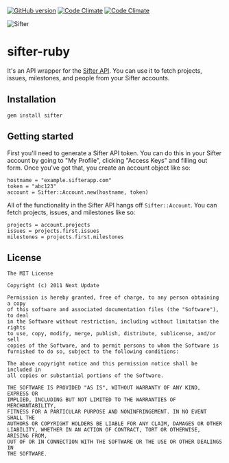 [![GitHub version](https://badge.fury.io/gh/nextupdate%2Fsifter-ruby.png)](http://badge.fury.io/gh/nextupdate%2Fsifter-ruby) [![Code Climate](https://codeclimate.com/repos/509c1edcf3ea001cd7003dc2/badges/e207f5b55211a58557cc/coverage.png)](https://codeclimate.com/repos/509c1edcf3ea001cd7003dc2/feed) [![Code Climate](https://codeclimate.com/repos/509c1edcf3ea001cd7003dc2/badges/e207f5b55211a58557cc/gpa.png)](https://codeclimate.com/repos/509c1edcf3ea001cd7003dc2/feed)

![Sifter](https://sifterapp.com/Primary-200.png)

# sifter-ruby

It's an API wrapper for the [Sifter API](http://sifterapp.com/developer). You
can use it to fetch projects, issues, milestones, and people from your Sifter
accounts.

## Installation

    gem install sifter
    
## Getting started

First you'll need to generate a Sifter API token. You can do this in your
Sifter account by going to "My Profile", clicking "Access Keys" and filling out
form. Once you've got that, you create an account object like so:

    hostname = "example.sifterapp.com"
    token = "abc123"
    account = Sifter::Account.new(hostname, token)

All of the functionality in the Sifter API hangs off `Sifter::Account`. You can
fetch projects, issues, and milestones like so:

    projects = account.projects 
    issues = projects.first.issues
    milestones = projects.first.milestones

## License

    The MIT License

    Copyright (c) 2011 Next Update

    Permission is hereby granted, free of charge, to any person obtaining a copy
    of this software and associated documentation files (the "Software"), to deal
    in the Software without restriction, including without limitation the rights
    to use, copy, modify, merge, publish, distribute, sublicense, and/or sell
    copies of the Software, and to permit persons to whom the Software is
    furnished to do so, subject to the following conditions:

    The above copyright notice and this permission notice shall be included in
    all copies or substantial portions of the Software.

    THE SOFTWARE IS PROVIDED "AS IS", WITHOUT WARRANTY OF ANY KIND, EXPRESS OR
    IMPLIED, INCLUDING BUT NOT LIMITED TO THE WARRANTIES OF MERCHANTABILITY,
    FITNESS FOR A PARTICULAR PURPOSE AND NONINFRINGEMENT. IN NO EVENT SHALL THE
    AUTHORS OR COPYRIGHT HOLDERS BE LIABLE FOR ANY CLAIM, DAMAGES OR OTHER
    LIABILITY, WHETHER IN AN ACTION OF CONTRACT, TORT OR OTHERWISE, ARISING FROM,
    OUT OF OR IN CONNECTION WITH THE SOFTWARE OR THE USE OR OTHER DEALINGS IN
    THE SOFTWARE.

